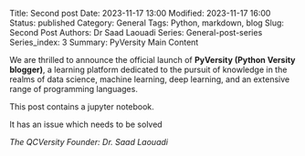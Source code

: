 Title: Second post
Date: 2023-11-17 13:00
Modified: 2023-11-17 16:00
Status: published
Category: General
Tags: Python, markdown, blog
Slug: Second Post
Authors: Dr Saad Laouadi
Series: General-post-series
Series_index: 3
Summary: PyVersity Main Content

We are thrilled to announce the official launch of **PyVersity (Python Versity blogger)**, a learning platform dedicated to the pursuit of knowledge in the realms of data science, machine learning, deep learning, and an extensive range of programming languages.


This post contains a jupyter notebook.

It has an issue which needs to be solved


_The QCVersity Founder: Dr. Saad Laouadi_
